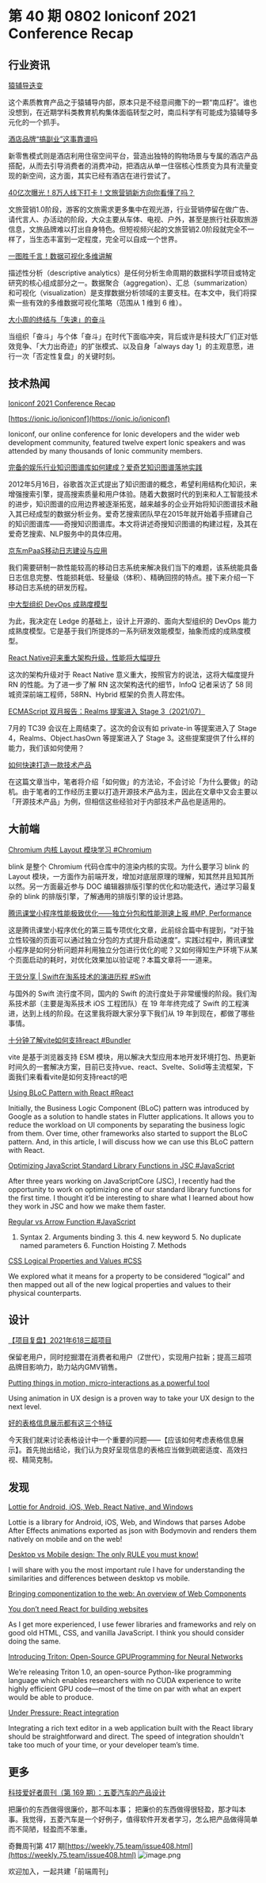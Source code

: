 # 第 40 期 0802 Ioniconf 2021 Conference Recap
## 行业资讯
[猿辅导迭变](https://mp.weixin.qq.com/s/qikKtMpFAT4SJwkV0pHsrw)

这个素质教育产品之于猿辅导内部，原本只是不经意间撒下的一颗“南瓜籽”。谁也没想到，在近期学科类教育机构集体面临转型之时，南瓜科学有可能成为猿辅导多元化的一个抓手。

[酒店品牌“搞副业”这事靠谱吗](https://mp.weixin.qq.com/s/RXv_N419JIszDVK8ovxp1g)

新零售模式则是酒店利用住宿空间平台，营造出独特的购物场景与专属的酒店产品搭配，从而去引导消费者的消费冲动，把酒店从单一住宿核心性质变为具有流量变现的新空间，这方面，其实已经有酒店在进行尝试了。

[40亿次曝光！8万人线下打卡！文旅营销新方向你看懂了吗？](https://mp.weixin.qq.com/s/SsIiPZ1HjG4_1p5wTkfSrg)

文旅营销1.0阶段，游客的文旅需求更多集中在观光游，行业营销停留在做广告、请代言人、办活动的阶段，大众主要从车体、电视、户外，甚至是旅行社获取旅游信息，文旅品牌难以打出自身特色。但短视频兴起的文旅营销2.0阶段就完全不一样了，当生态丰富到一定程度，完全可以自成一个世界。

[一图胜千言！数据可视化多维讲解](https://mp.weixin.qq.com/s/4WmDP6Zuc0MVBOjjOM0Myw)

描述性分析（descriptive analytics）是任何分析生命周期的数据科学项目或特定研究的核心组成部分之一。数据聚合（aggregation）、汇总（summarization）和可视化（visualization）是支撑数据分析领域的主要支柱。在本文中，我们将探索一些有效的多维数据可视化策略（范围从 1 维到 6 维）。

[大小周的终结与「失速」的奋斗](http://www.geekpark.net/news/282248)

当组织「奋斗」与个体「奋斗」在时代下面临冲突，背后或许是科技大厂们正对低效竞争、「大力出奇迹」的扩张模式、以及自身「always day 1」的主观意愿，进行一次「否定性复盘」的关键时刻。

## 技术热闻
[Ioniconf 2021 Conference Recap](https://ionicframework.com/blog/ioniconf-2021-conference-recap/)


[https://ionic.io/ioniconf](https://ionic.io/ioniconf)

Ioniconf, our online conference for Ionic developers and the wider web development community, featured twelve expert Ionic speakers and was attended by many thousands of Ionic community members.

[完备的娱乐行业知识图谱库如何建成？爱奇艺知识图谱落地实践](https://mp.weixin.qq.com/s/d3VzMGjMnW4M8Zrd2DP7-Q)

2012年5月16日，谷歌首次正式提出了知识图谱的概念，希望利用结构化知识，来增强搜索引擎，提高搜索质量和用户体验。随着大数据时代的到来和人工智能技术的进步，知识图谱的应用边界被逐渐拓宽，越来越多的企业开始将知识图谱技术融入其已经成型的数据分析业务。爱奇艺搜索团队早在2015年就开始着手搭建自己的知识图谱库——奇搜知识图谱库。本文将讲述奇搜知识图谱的构建过程，及其在爱奇艺搜索、NLP服务中的具体应用。

[京东mPaaS移动日志建设与应用](https://mp.weixin.qq.com/s/CGM1tALyn_TeaFa3iEeeWQ)

我们需要研制一款性能较高的移动日志系统来解决我们当下的难题，该系统能具备日志信息完整、性能损耗低、轻量级（体积）、精确回捞的特点。接下来介绍一下移动日志系统的研发历程。

[中大型组织 DevOps 成熟度模型](https://mp.weixin.qq.com/s/u961pXrA4hlaVbya15PxNQ)

为此，我决定在 Ledge 的基础上，设计上开源的、面向大型组织的 DevOps 能力成熟度模型。它是基于我们所提炼的一系列研发效能模型，抽象而成的成熟度模型。

[React Native迎来重大架构升级，性能将大幅提升](https://mp.weixin.qq.com/s/0O7VVKo1BJEBdvKAjdHKrw)

这次的架构升级对于 React Native 意义重大，按照官方的说法，这将大幅度提升 RN 的性能。为了进一步了解 RN 这次架构迭代的细节，InfoQ 记者采访了 58 同城资深前端工程师，58RN、Hybrid 框架的负责人蒋宏伟。

[ECMAScript 双月报告：Realms 提案进入 Stage 3（2021/07）](https://mp.weixin.qq.com/s/0bakNl2L6pwqSKgKPoLNaQ)

7月的 TC39 会议在上周结束了。这次的会议有如 private-in 等提案进入了 Stage 4，Realms、Object.hasOwn 等提案进入了 Stage 3。这些提案提供了什么样的能力，我们该如何使用？

[如何快速打造一款技术产品](https://mp.weixin.qq.com/s/Wa8RKp3s5zwsQqHkHdILZQ)

在这篇文章当中，笔者将介绍「如何做」的方法论，不会讨论「为什么要做」的动机。由于笔者的工作经历主要以打造开源技术产品为主，因此在文章中又会主要以「开源技术产品」为例，但相信这些经验对于内部技术产品也是适用的。

## 大前端
[Chromium 内核 Layout 模块学习 #Chromium](https://mp.weixin.qq.com/s/UYzAWkCuIPh1Z5yoqGo9nA)

blink 是整个 Chromium 代码仓库中的渲染内核的实现。为什么要学习 blink 的 Layout 模块，一方面作为前端开发，增加对底层原理的理解，知其然并且知其所以然。另一方面最近参与 DOC 编辑器排版引擎的优化和功能迭代，通过学习最复杂的 blink 的排版引擎，了解通用的排版引擎的设计思路。

[腾讯课堂小程序性能极致优化——独立分包和性能测速上报 #MP, Performance](https://mp.weixin.qq.com/s/FSFcXRXhsDZwTiWGrO6BrQ)

这是腾讯课堂小程序优化的第三篇专项优化文章，此前综合篇中有提到，“对于独立性较强的页面可以通过独立分包的方式提升启动速度”。实践过程中，腾讯课堂小程序是如何分析问题并利用独立分包进行优化的呢？又如何得知生产环境下从某个页面启动的耗时，对优化效果加以验证呢？本篇文章将一一道来。

[干货分享 | Swift在淘系技术的演进历程 #Swift](https://mp.weixin.qq.com/s/O5sVO5gVLzDCHGGNcjQ1ag)

与国外的 Swift 流行度不同，国内的 Swift 的流行度处于非常缓慢的阶段。我们淘系技术部（主要是淘系技术 iOS 工程团队）在 19 年年终完成了 Swift 的工程演进，达到上线的阶段。在这里我将跟大家分享下我们从 19 年到现在，都做了哪些事情。

[十分钟了解vite如何支持react #Bundler](https://mp.weixin.qq.com/s/tN3MC7ukBBxG2mmDR4UXPA)

vite 是基于浏览器支持 ESM 模块，用以解决大型应用本地开发环境打包、热更新时间久的一套解决方案，目前已支持vue、react、Svelte、Solid等主流框架，下面我们来看看vite是如何支持react的吧

[Using BLoC Pattern with React #React](https://blog.bitsrc.io/using-bloc-pattern-with-react-cb6fdcfa623b)

Initially, the Business Logic Component (BLoC) pattern was introduced by Google as a solution to handle states in Flutter applications. It allows you to reduce the workload on UI components by separating the business logic from them. Over time, other frameworks also started to support the BLoC pattern. And, in this article, I will discuss how we can use this BLoC pattern with React.

[Optimizing JavaScript Standard Library Functions in JSC #JavaScript](https://webkit.org/blog/11934/optimizing-javascript-standard-library-functions-in-jsc/)

After three years working on JavaScriptCore (JSC), I recently had the opportunity to work on optimizing one of our standard library functions for the first time. I thought it’d be interesting to share what I learned about how they work in JSC and how we make them faster.

[Regular vs Arrow Function #JavaScript](https://medium.com/geekculture/regular-vs-arrow-function-1f8140fbcece)

1. Syntax 2. Arguments binding 3. this 4. new keyword 5. No duplicate named parameters 6. Function Hoisting 7. Methods

[CSS Logical Properties and Values #CSS](https://css-tricks.com/css-logical-properties-and-values/)

We explored what it means for a property to be considered “logical” and then mapped out all of the new logical properties and values to their physical counterparts.

## 设计
[【项目复盘】2021年618三超项目](https://mp.weixin.qq.com/s/kucwr8xiNPLn1p-r9f34Ng)

保留老用户，同时挖掘潜在消费者和用户（Z世代），实现用户拉新；提高三超项品牌目影响力，助力站内GMV销售。

[Putting things in motion, micro-interactions as a powerful tool](https://blog.prototypr.io/putting-things-in-motion-micro-interactions-as-a-powerful-tool-202d2793600)

Using animation in UX design is a proven way to take your UX design to the next level.

[好的表格信息展示都有这三个特征](https://mp.weixin.qq.com/s/AShMvYZfO6mH8nd6fNiwpA)

今天我们就来讨论表格设计中一个重要的问题——【应该如何考虑表格信息展示】。首先抛出结论，我们认为良好呈现信息的表格应当做到疏密适度、高效扫视、精简克制。

## 发现
[Lottie for Android, iOS, Web, React Native, and Windows](https://airbnb.io/lottie/#/?id=lottie-fornbspandroid-ios-web-react-native-and-windows)

Lottie is a library for Android, iOS, Web, and Windows that parses Adobe After Effects animations exported as json with Bodymovin and renders them natively on mobile and on the web!

[Desktop vs Mobile design: The only RULE you must know!](https://uxplanet.org/desktop-vs-mobile-design-the-only-rule-you-must-know-8ac71714450a)

I will share with you the most important rule I have for understanding the similarities and differences between desktop vs mobile.

[Bringing componentization to the web: An overview of Web Components](https://blogs.windows.com/msedgedev/2015/07/14/bringing-componentization-to-the-web-an-overview-of-web-components/)


[You don’t need React for building websites](https://www.silvestar.codes/articles/you-don-t-need-react-for-building-websites/)

As I get more experienced, I use fewer libraries and frameworks and rely on good old HTML, CSS, and vanilla JavaScript. I think you should consider doing the same.

[Introducing Triton: Open-Source GPUProgramming for Neural Networks](https://openai.com/blog/triton/)

We’re releasing Triton 1.0, an open-source Python-like programming language which enables researchers with no CUDA experience to write highly efficient GPU code—most of the time on par with what an expert would be able to produce.

[Under Pressure; React integration](https://www.tiny.cloud/blog/under-pressure-react/)

Integrating a rich text editor in a web application built with the React library should be straightforward and direct. The speed of integration shouldn't take too much of your time, or your developer team’s time. 

## 更多
[科技爱好者周刊（第 169 期）：五菱汽车的产品设计](http://www.ruanyifeng.com/blog/2021/07/weekly-issue-169.html)

把廉价的东西做得很廉价，那不叫本事； 把廉价的东西做得很轻盈，那才叫本事。我觉得，五菱汽车是一个好例子，值得软件开发者学习，怎么把产品做得简单而不简陋，轻盈而不笨重。

奇舞周刊第 417 期[https://weekly.75.team/issue408.html](https://weekly.75.team/issue408.html)
![image.png](https://cdn.nlark.com/yuque/0/2020/png/85771/1605930034828-7fc81343-651f-4a15-8465-eebe5a23cf61.png#height=31&id=C5Hpa&margin=%5Bobject%20Object%5D&name=image.png&originHeight=90&originWidth=2186&originalType=binary&ratio=1&size=14325&status=done&style=none&width=746)


欢迎加入，一起共建「前端周刊」
